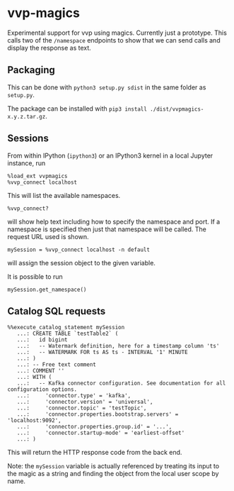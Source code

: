 # vvp-magics

Experimental support for vvp using magics.
Currently just a prototype.
This calls two of the `/namespace` endpoints
to show that we can send calls and display the response as text.

## Packaging

This can be done with
`python3 setup.py sdist`
in the same folder as `setup.py`.

The package can be installed with `pip3 install ./dist/vvpmagics-x.y.z.tar.gz`.


## Sessions

From within IPython (`ipython3`) or an IPython3 kernel in a local Jupyter instance,
run
```
%load_ext vvpmagics
%vvp_connect localhost
```
This will list the available namespaces.
```
%vvp_connect?
```
will show help text including how to specify the namespace and port.
If a namespace is specified then just that namespace will be called.
The request URL used is shown.

```
mySession = %vvp_connect localhost -n default
```
will assign the session object to the given variable.

It is possible to run 
```
mySession.get_namespace()
```

## Catalog SQL requests
```
%%execute_catalog_statement mySession 
   ...: CREATE TABLE `testTable2` ( 
   ...:   id bigint 
   ...:   -- Watermark definition, here for a timestamp column 'ts' 
   ...:   -- WATERMARK FOR ts AS ts - INTERVAL '1' MINUTE 
   ...: ) 
   ...: -- Free text comment 
   ...: COMMENT '' 
   ...: WITH ( 
   ...:   -- Kafka connector configuration. See documentation for all configuration options. 
   ...:     'connector.type' = 'kafka', 
   ...:     'connector.version' = 'universal', 
   ...:     'connector.topic' = 'testTopic', 
   ...:     'connector.properties.bootstrap.servers' = 'localhost:9092', 
   ...:     'connector.properties.group.id' = '...', 
   ...:     'connector.startup-mode' = 'earliest-offset' 
   ...: ) 

```
This will return the HTTP response code from the back end.

Note: the `mySession` variable is actually referenced 
by treating its input to the magic as a string 
and finding the object from the local user scope by name.